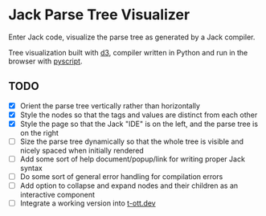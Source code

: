 # Jack Parse Tree Visualizer

Enter Jack code, visualize the parse tree as generated by a Jack compiler.

Tree visualization built with [d3](https://github.com/d3/d3), compiler written in Python and run in the browser with [pyscript](https://github.com/pyscript/pyscript).

## TODO
- [x] Orient the parse tree vertically rather than horizontally
- [x] Style the nodes so that the tags and values are distinct from each other
- [x] Style the page so that the Jack "IDE" is on the left, and the parse tree is on the right
- [ ] Size the parse tree dynamically so that the whole tree is visible and nicely spaced when initially rendered
- [ ] Add some sort of help document/popup/link for writing proper Jack syntax
- [ ] Do some sort of general error handling for compilation errors
- [ ] Add option to collapse and expand nodes and their children as an interactive component
- [ ] Integrate a working version into [t-ott.dev](https://www.t-ott.dev/)